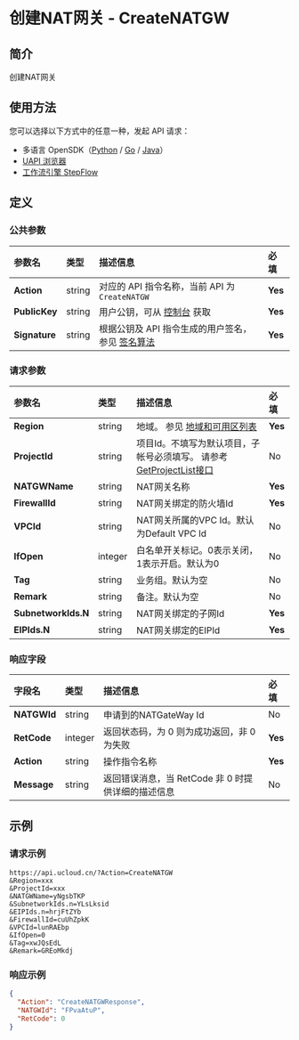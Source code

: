 # 创建NAT网关 - CreateNATGW

## 简介

创建NAT网关





## 使用方法

您可以选择以下方式中的任意一种，发起 API 请求：
- 多语言 OpenSDK（[Python](https://github.com/ucloud/ucloud-sdk-python3) / [Go](https://github.com/ucloud/ucloud-sdk-go) / [Java](https://github.com/ucloud/ucloud-sdk-java)）
- [UAPI 浏览器](https://console.ucloud.cn/uapi/detail?id=CreateNATGW)
- [工作流引擎 StepFlow](https://console.ucloud.cn/stepflow/manage/)

## 定义

### 公共参数

| 参数名 | 类型 | 描述信息 | 必填 |
|:---|:---|:---|:---|
| **Action**     | string  | 对应的 API 指令名称，当前 API 为 `CreateNATGW`                        | **Yes** |
| **PublicKey**  | string  | 用户公钥，可从 [控制台](https://console.ucloud.cn/uapi/apikey) 获取                                             | **Yes** |
| **Signature**  | string  | 根据公钥及 API 指令生成的用户签名，参见 [签名算法](api/summary/signature.md)  | **Yes** |

### 请求参数

| 参数名 | 类型 | 描述信息 | 必填 |
|:---|:---|:---|:---|
| **Region** | string | 地域。 参见 [地域和可用区列表](api/summary/regionlist) |**Yes**|
| **ProjectId** | string | 项目Id。不填写为默认项目，子帐号必须填写。 请参考[GetProjectList接口](api/summary/get_project_list) |No|
| **NATGWName** | string | NAT网关名称 |**Yes**|
| **FirewallId** | string | NAT网关绑定的防火墙Id |**Yes**|
| **VPCId** | string | NAT网关所属的VPC Id。默认为Default VPC Id |No|
| **IfOpen** | integer | 白名单开关标记。0表示关闭，1表示开启。默认为0 |No|
| **Tag** | string | 业务组。默认为空 |No|
| **Remark** | string | 备注。默认为空 |No|
| **SubnetworkIds.N** | string | NAT网关绑定的子网Id |**Yes**|
| **EIPIds.N** | string | NAT网关绑定的EIPId |**Yes**|

### 响应字段

| 字段名 | 类型 | 描述信息 | 必填 |
|:---|:---|:---|:---|
| **NATGWId** | string | 申请到的NATGateWay Id |No|
| **RetCode** | integer | 返回状态码，为 0 则为成功返回，非 0 为失败 |**Yes**|
| **Action** | string | 操作指令名称 |**Yes**|
| **Message** | string | 返回错误消息，当 RetCode 非 0 时提供详细的描述信息 |No|




## 示例

### 请求示例
    
```
https://api.ucloud.cn/?Action=CreateNATGW
&Region=xxx
&ProjectId=xxx
&NATGWName=yNgsbTKP
&SubnetworkIds.n=YLsLksid
&EIPIds.n=hrjFtZYb
&FirewallId=cuUhZpkK
&VPCId=lunRAEbp
&IfOpen=0
&Tag=xwJQsEdL
&Remark=GREoMkdj
```

### 响应示例
    
```json
{
  "Action": "CreateNATGWResponse",
  "NATGWId": "FPvaAtuP",
  "RetCode": 0
}
```




